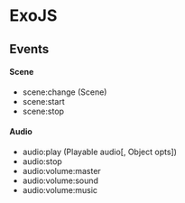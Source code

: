 # ExoJS

## Events

#### Scene
* scene:change (Scene)
* scene:start
* scene:stop

#### Audio
* audio:play (Playable audio[, Object opts])
* audio:stop
* audio:volume:master
* audio:volume:sound
* audio:volume:music
